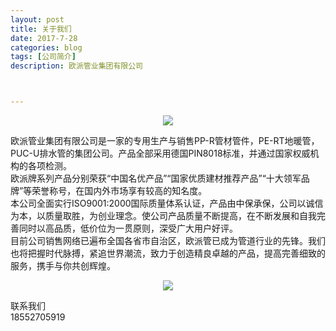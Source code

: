 ```yaml
---
layout: post
title: 关于我们
date: 2017-7-28
categories: blog
tags: [公司简介]
description: 欧派管业集团有限公司



---
```


<center>
    <p><img src="http://7xlfkx.com1.z0.glb.clouddn.com/white2.jpg" align="center"></p>
</center>

欧派管业集团有限公司是一家的专用生产与销售PP-R管材管件，PE-RT地暖管，PUC-U排水管的集团公司。产品全部采用德国PIN8018标准，并通过国家权威机构的各项检测。  
欧派牌系列产品分别荣获“中国名优产品”“国家优质建材推荐产品”“十大领军品牌”等荣誉称号，在国内外市场享有较高的知名度。            
本公司全面实行ISO9001:2000国际质量体系认证，产品由中保承保，公司以诚信为本，以质量取胜，为创业理念。使公司产品质量不断提高，在不断发展和自我完善同时以高品质，低价位为一贯原则，深受广大用户好评。                     
目前公司销售网络已遍布全国各省市自治区，欧派管已成为管道行业的先锋。我们也将把握时代脉搏，紧追世界潮流，致力于创造精良卓越的产品，提高完善细致的服务，携手与你共创辉煌。  


<center>
    <p><img src="http://i173.photobucket.com/albums/w63/cnfeat/2015-08-29-2_zpsqj7po8eo.png" align="center"></p>
</center>


联系我们  
18552705919  
